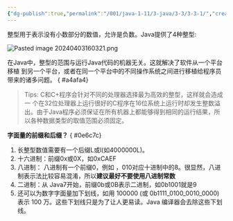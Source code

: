 ```yaml
---
{"dg-publish":true,"permalink":"/001/java-1-11/3-java/3-3/3-3-1/","created":"2024-04-03T16:01:59.598+08:00","updated":"2024-06-01T10:39:00.830+08:00"}
---
```


整型用于表示没有小数部分的数值，允许是负数。Java提供了4种整型:

![Pasted image 20240403160321.png](/img/user/$/$Sys999%20Attachment/Pasted%20image%2020240403160321.png)

在Java中，整型的范围与运行Java代码的机器无关。这就解决了软件从一个平台移植 到另一个平台，或者在同一个平台中的不同操作系统之间进行移植给程序员带来的诸多问题。
{ #a4afa4}


> Tips: C和C+程序会针对不同的处理器选择最为高效的整型，这样就会造成一 个在32位处理器上运行很好的C程序在16位系统上运行时却发生整数溢出。由于Java程序必须保证在所有机器上都能够得到相同的运行结果，所以各种数据类型的取值范围必须固定。

**字面量的前缀和后缀？**
{ #0e6c7c}


1. 长整型数值需要有一个后缀L或l(如4000000L)。
2. 十六进制：前缀0x或0X，如0xCAEF
3. 八进制： 八进制有一个前缀0，例如 ，010对应十进制中的8。很显然，八进制表示法比较容易混淆，所以**建议最好不要使用八进制常数**
4. 二进制：从 Java7开始，前缀0b或0B表示二进制，如0b1001就是9
5. 还可以为数字字面量加下划线，如用 100000 (或  0b1111_0100_0010_0000) 表示 100 万。这些下划线只是为了让人更易读。Java 编译器会去除这些下划线。